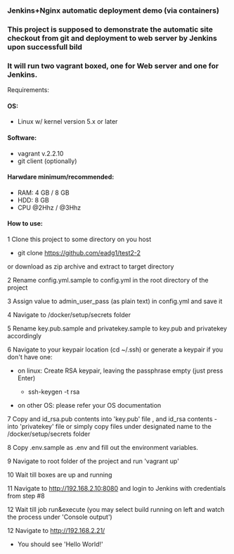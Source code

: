 ### Jenkins+Nginx automatic deployment demo (via containers)
### This project is supposed to demonstrate the automatic site checkout from git and deployment to web server by Jenkins upon successfull bild
### It will run two vagrant boxed, one for Web server and one for Jenkins.
Requirements:
  #### OS: 
   * Linux w/ kernel version 5.x or later
  #### Software:
   * vagrant v.2.2.10
   * git client (optionally)
  #### Harwdare minimum/recommended:
   * RAM: 4 GB / 8 GB
   * HDD: 8 GB
   * CPU @2Hhz / @3Hhz
   
#### How to use:

1 Clone this project to some directory on you host
 * git clone https://github.com/eadg1/test2-2
 
or download as zip archive and extract to target directory

2 Rename config.yml.sample to config.yml in the root directory of the project

3 Assign value to admin_user_pass (as plain text) in config.yml and save it

4 Navigate to /docker/setup/secrets folder

5 Rename key.pub.sample and privatekey.sample to key.pub and privatekey accordingly

6 Navigate to your keypair location (cd ~/.ssh) or generate a keypair if you don't have one:
 * on linux: Create RSA keypair, leaving the passphrase empty (just press Enter)
 
   * ssh-keygen -t rsa
   
 * on other OS: please refer your OS documentation
 
 7 Copy and id_rsa.pub contents into 'key.pub' file , and id_rsa contents - into 'privatekey' file or simply copy files under designated name to  the /docker/setup/secrets folder
 
 8 Copy .env.sample as .env and fill out the environment variables.
 
 9 Navigate to root folder of the project and run 'vagrant up'
 
 10 Wait till boxes are up and running
 
 11 Navigate to http://192.168.2.10:8080 and login to Jenkins with credentials from step #8
 
 12 Wait till job run&execute (you may select build running on left and watch the process under 'Console output')
 
 12 Navigate to http://192.168.2.21/
  * You should see 'Hello World!' 
